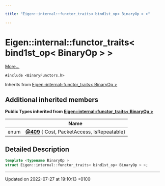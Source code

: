 ```yaml
---

title: "Eigen::internal::functor_traits< bind1st_op< BinaryOp > >"

---
```


# Eigen::internal::functor_traits< bind1st_op< BinaryOp > >



 [More...](#detailed-description)


`#include <BinaryFunctors.h>`

Inherits from [Eigen::internal::functor_traits< BinaryOp >](http://example.org/classes/structeigen_1_1internal_1_1functor__traits/)

## Additional inherited members

**Public Types inherited from [Eigen::internal::functor_traits< BinaryOp >](http://example.org/classes/structeigen_1_1internal_1_1functor__traits/)**

|                | Name           |
| -------------- | -------------- |
| enum| **[@409](http://example.org/classes/structeigen_1_1internal_1_1functor__traits/#enum-@409)** { Cost, PacketAccess, IsRepeatable} |


## Detailed Description

```cpp
template <typename BinaryOp >
struct Eigen::internal::functor_traits< bind1st_op< BinaryOp > >;
```

-------------------------------

Updated on 2022-07-27 at 19:10:13 +0100